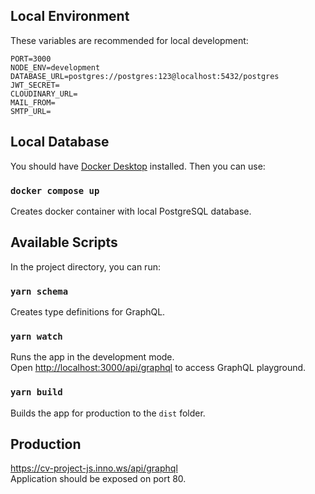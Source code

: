 ## Local Environment

These variables are recommended for local development:

```
PORT=3000
NODE_ENV=development
DATABASE_URL=postgres://postgres:123@localhost:5432/postgres
JWT_SECRET=
CLOUDINARY_URL=
MAIL_FROM=
SMTP_URL=
```

## Local Database

You should have [Docker Desktop](https://www.docker.com/products/docker-desktop/) installed.
Then you can use:

### `docker compose up`

Creates docker container with local PostgreSQL database.

## Available Scripts

In the project directory, you can run:

### `yarn schema`

Creates type definitions for GraphQL.

### `yarn watch`

Runs the app in the development mode.\
Open [http://localhost:3000/api/graphql](http://[::1]:3000/api/graphql) to access GraphQL playground.

### `yarn build`

Builds the app for production to the `dist` folder.

## Production

https://cv-project-js.inno.ws/api/graphql \
Application should be exposed on port 80.
